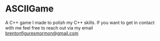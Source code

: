 # ASCIIGame
A C++ game I made to polish my C++ skills. 
If you want to get in contact with me feel free to reach out via my email
brentonfiguresmormon@gmail.com